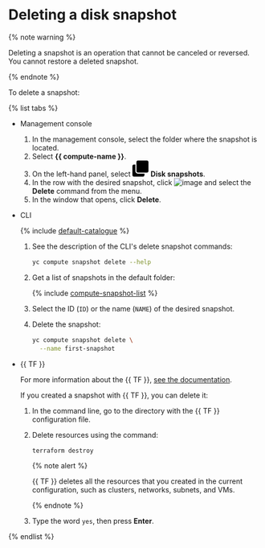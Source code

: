 # Deleting a disk snapshot

{% note warning %}

Deleting a snapshot is an operation that cannot be canceled or reversed. You cannot restore a deleted snapshot.

{% endnote %}

To delete a snapshot:

{% list tabs %}

- Management console

   1. In the management console, select the folder where the snapshot is located.
   1. Select **{{ compute-name }}**.
   1. On the left-hand panel, select ![image](../../../_assets/compute/snapshots.svg) **Disk snapshots**.
   1. In the row with the desired snapshot, click ![image](../../../_assets/dots.svg) and select the **Delete** command from the menu.
   1. In the window that opens, click **Delete**.

- CLI

   {% include [default-catalogue](../../../_includes/default-catalogue.md) %}

   1. See the description of the CLI's delete snapshot commands:

      ```bash
      yc compute snapshot delete --help
      ```

   1. Get a list of snapshots in the default folder:

      {% include [compute-snapshot-list](../../_includes_service/compute-snapshot-list.md) %}

   1. Select the ID (`ID`) or the name (`NAME`) of the desired snapshot.
   1. Delete the snapshot:

      ```bash
      yc compute snapshot delete \
        --name first-snapshot
      ```

- {{ TF }}

   For more information about the {{ TF }}, [see the documentation](../../../tutorials/infrastructure-management/terraform-quickstart.md#install-terraform).

   If you created a snapshot with {{ TF }}, you can delete it:
   1. In the command line, go to the directory with the {{ TF }} configuration file.
   1. Delete resources using the command:

      ```bash
      terraform destroy
      ```

      {% note alert %}

      {{ TF }} deletes all the resources that you created in the current configuration, such as clusters, networks, subnets, and VMs.

      {% endnote %}

   1. Type the word `yes`, then press **Enter**.

{% endlist %}